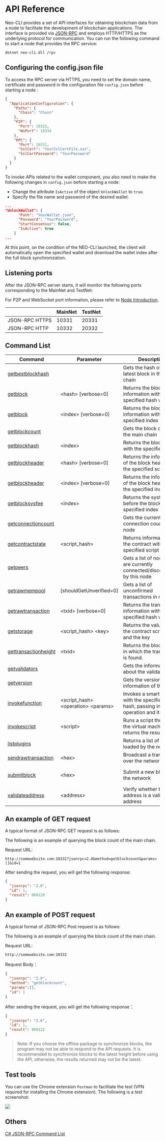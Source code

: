 ﻿# API Reference

Neo-CLI provides a set of API interfaces for obtaining blockchain data from a node to facilitate the development of blockchain applications. The interface is provided via [JSON-RPC](http://wiki.geekdream.com/Specification/json-rpc_2.0.html) and employs HTTP/HTTPS as the underlying protocol for communication. You can run the following command to start a node that provides the RPC service:

`dotnet neo-cli.dll /rpc`

## Configuring the config.json file

To access the RPC server via HTTPS, you need to set the domain name, certificate and password in the configuration file `config.json` before starting a node :

```json
{
  "ApplicationConfiguration": {
    "Paths": {
      "Chain": "Chain"
    },
    "P2P": {
      "Port": 10333,
      "WsPort": 10334
    },
    "RPC": {
      "Port": 10331,
      "SslCert": "YourSslCertFile.xxx",
      "SslCertPassword": "YourPassword"
    }
  }
}                                      
```

To invoke APIs related to the wallet component, you also need to make the following changes in `config.json` before starting a node:

- Change the attribute `IsActive` of the object `UnlockWallet` to `true`.
- Specify the file name and password of the desired wallet.

```json
...
"UnlockWallet": {
      "Path": "YourWallet.json",
      "Password": "YourPassword",
      "StartConsensus": false,
      "IsActive": true
    }
...
```

At this point, on the condition of the NEO-CLI launched, the client will automatically open the specified wallet and download the wallet index after the full block synchronization. 

## Listening ports 

After the JSON-RPC server starts, it will monitor the following ports corresponding to the MainNet and TestNet:

For P2P and WebSocket port information, please refer to [Node Introduction](../../../node/introduction.md).

|                | MainNet | TestNet |
| -------------- | -------- | -------- |
| JSON-RPC HTTPS | 10331    | 20331    |
| JSON-RPC HTTP  | 10332    | 20332    |

## Command List

| Command                                         | Parameter                                   | Description                                                  | Remark                     |
| ----------------------------------------------- | ------------------------------------------- | ------------------------------------------------------------ | ---------------------------- |
| [getbestblockhash](api/getbestblockhash.md)     |                                             | Gets the hash of the latest block in the main chain         |                              |
| [getblock](api/getblock.md)                     | \<hash> [verbose=0]                         | Returns the block information with the specified hash value |                              |
| [getblock](api/getblock2.md)                    | \<index> [verbose=0]                        | Returns the block information with the specified index |                              |
| [getblockcount](api/getblockcount.md)           |                                             | Gets the block count of the main chain                  |                              |
| [getblockhash](api/getblockhash.md)             | \<index>                                    | Returns the block hash with the specified index |                              |
| [getblockheader](api/getblockheader.md)         | \<hash> [verbose=0]                         | Returns the information of the block header with the specified script hash |                              |
| [getblockheader](api/getblockheader2.md)         | \<index> [verbose=0]                         | Returns the information of the block header with the specified index |                              |
| [getblocksysfee](api/getblocksysfee.md)         | \<index>                                    | Returns the system fees before the block with the specified index |                              |
| [getconnectioncount](api/getconnectioncount.md) |                                             | Gets the current connection count of the node          |                              |
| [getcontractstate](api/getcontractstate.md)     | \<script_hash>                              | Returns information of the contract with the specified script hash |                              |
| [getpeers](api/getpeers.md)                     |                                             | Gets a list of nodes that are currently connected/disconnected by this node |                              |
| [getrawmempool](api/getrawmempool.md)           | [shouldGetUnverified=0]               | Gets a list of unconfirmed transactions in memory            |                              |
| [getrawtransaction](api/getrawtransaction.md)   | \<txid> [verbose=0]                         | Returns the transaction information with the specified hash value |                              |
| [getstorage](api/getstorage.md)                 | \<script_hash>  \<key>                      | Returns the value with the contract script hash and the key |                              |
| [gettransactionheight](api/gettransactionheight.md)| \<txid>                                  | Returns the block index in which the transaction is found. ||
| [getvalidators](api/getvalidators.md)           |                                             | Gets the information about the validators                        |                              |
| [getversion](api/getversion.md)                 |                                             | Gets the version information of the node                        |                              |
| [invokefunction](api/invokefunction.md)         | \<script_hash>  \<operation>  \<params>     | Invokes a smart contract with the specified script hash, passing in an operation and its params |                              |
| [invokescript](api/invokescript.md)             | \<script>                                   | Runs a script through the virtual machine and returns the results |                              |
| [listplugins](api/listplugins.md)               |                                             | Returns a list of plugins loaded by the node||
| [sendrawtransaction](api/sendrawtransaction.md) | \<hex>                                      | Broadcast a transaction over the network. |                              |
| [submitblock](api/submitblock.md)               | \<hex>                                      | Submit a new block to the network                             | Needs to be a validator |
| [validateaddress](api/validateaddress.md)       | \<address>                                  | Verify whether the address is a valid NEO address             |                              |

## An example of GET request 

A typical format of JSON-RPC GET request is as follows:

The following is an example of querying the block count of the main chain.

Request URL:

```
http://somewebsite.com:10332?jsonrpc=2.0&method=getblockcount&params=[]&id=1
```

After sending the request, you will get the following response:

```json
{
  "jsonrpc": "2.0",
  "id": 1,
  "result": 909129
}
```

## An example of POST request 

A typical format of JSON-RPC Post request is as follows:

The following is an example of querying the block count of the main chain.

Request URL:

```
http://somewebsite.com:10332
```

Request Body：

```json
{
  "jsonrpc": "2.0",
  "method": "getblockcount",
  "params":[],
  "id": 1
}
```

After sending the request, you will get the following response：

```json
{
  "jsonrpc": "2.0",
  "id": 1,
  "result": 909122
}
```

> Note: If you choose the offline package to synchronize blocks, the program may not be able to respond to the API requests. It is recommended to synchronize blocks to the latest height before using the API, otherwise, the results returned may not be the latest.

## Test tools

You can use the Chrome extension `Postman` to facilitate the test (VPN required for installing the Chrome extension). The following is a test screenshot:

![](../../images/api_3.jpg)

## Others

[C# JSON-RPC Command List](https://github.com/chenzhitong/CSharp-JSON-RPC/blob/master/json_rpc/Program.cs)
